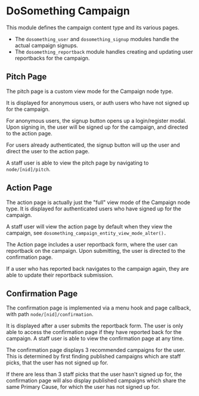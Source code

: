 # DoSomething Campaign

This module defines the campaign content type and its various pages.

* The `dosomething_user` and `dosomething_signup` modules handle the actual
campaign signups.
* The `dosomething_reportback` module handles creating and
updating user reportbacks for the campaign.


## Pitch Page

The pitch page is a custom view mode for the Campaign node type.

It is displayed for anonymous users, or auth users who have not
signed up for the campaign.

For anonymous users, the signup button opens up a login/register modal.  Upon
signing in, the user will be signed up for the campaign, and directed to the
action page.

For users already authenticated, the signup button will up the user and direct
the user to the action page.

A staff user is able to view the pitch page by navigating to `node/[nid]/pitch`.


## Action Page

The action page is actually just the "full" view mode of the Campaign node type.
It is displayed for authenticated users who have signed up for the
campaign.

A staff user will view the action page by default when they view the campaign,
see `dosomething_campaign_entity_view_mode_alter().`

The Action page includes a user reportback form, where the user can reportback
on the campaign. Upon submitting, the user is directed to the confirmation page.

If a user who has reported back navigates to the campaign again, they are able
to update their reportback submission.


## Confirmation Page

The confirmation page is implemented via a menu hook and page callback, with path
`node/[nid]/confirmation`.

It is displayed after a user submits the reportback form.  The user is only able
to access the confirmation page if they have reported back for the campaign.  A
staff user is able to view the confirmation page at any time.

The confirmation page displays 3 recommended campaigns for the user.  This is
determined by first finding published campaigns which are staff picks, that the
user has not signed up for.

If there are less than 3 staff picks that the user hasn't signed up for, the
confirmation page will also display published campaigns which share the same
Primary Cause, for which the user has not signed up for.



